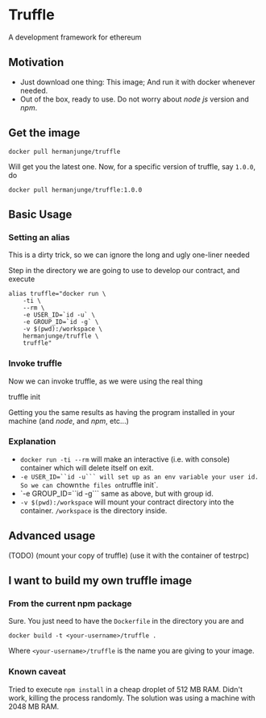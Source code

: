 # Truffle

A development framework for ethereum

## Motivation

* Just download one thing: This image; And run it with docker whenever needed.
* Out of the box, ready to use. Do not worry about _node js_ version and _npm_.

## Get the image

    docker pull hermanjunge/truffle

Will get you the latest one. Now, for a specific version of truffle, say `1.0.0`, do

    docker pull hermanjunge/truffle:1.0.0

## Basic Usage

### Setting an alias

This is a dirty trick, so we can ignore the long and ugly one-liner needed

Step in the directory we are going to use to develop our contract, and execute

    alias truffle="docker run \
        -ti \
        --rm \
        -e USER_ID=`id -u` \
        -e GROUP_ID=`id -g` \
        -v $(pwd):/workspace \
        hermanjunge/truffle \
        truffle"

### Invoke truffle

Now we can invoke truffle, as we were using the real thing

   truffle init

Getting you the same results as having the program installed in your machine (and _node_, and _npm_, etc...)

### Explanation

* `docker run -ti --rm` will make an interactive (i.e. with console) container which will delete itself on exit.
* `-e USER_ID=``id -u``` will set up as an env variable your user id. So we can `chown` the files on `truffle init`.
* `-e GROUP_ID=``id -g``` same as above, but with group id.
* `-v $(pwd):/workspace` will mount your contract directory into the container. `/workspace` is the directory inside.

## Advanced usage

(TODO)
(mount your copy of truffle)
(use it with the container of testrpc)

## I want to build my own truffle image

### From the current npm package

Sure. You just need to have the `Dockerfile` in the directory you are and

    docker build -t <your-username>/truffle .

Where `<your-username>/truffle` is the name you are giving to your image.

### Known caveat

Tried to execute `npm install` in a cheap droplet of 512 MB RAM. Didn't work,
killing the process randomly. The solution was using a machine with 2048 MB RAM.
